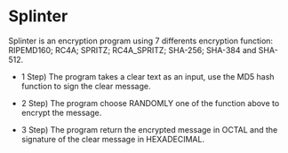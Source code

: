 # Splinter

Splinter is an encryption program using 7 differents encryption function: RIPEMD160; RC4A; SPRITZ; RC4A_SPRITZ; SHA-256; SHA-384 and
SHA-512.

- 1 Step) The program takes a clear text as an input, use the MD5 hash function to sign the clear message.

- 2 Step) The program choose RANDOMLY one of the function above to encrypt the message.

- 3 Step) The program return the encrypted message in OCTAL and the signature of the clear message in HEXADECIMAL.
